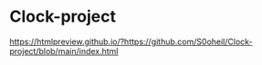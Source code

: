 # Clock-project
https://htmlpreview.github.io/?https://github.com/S0oheil/Clock-project/blob/main/index.html
